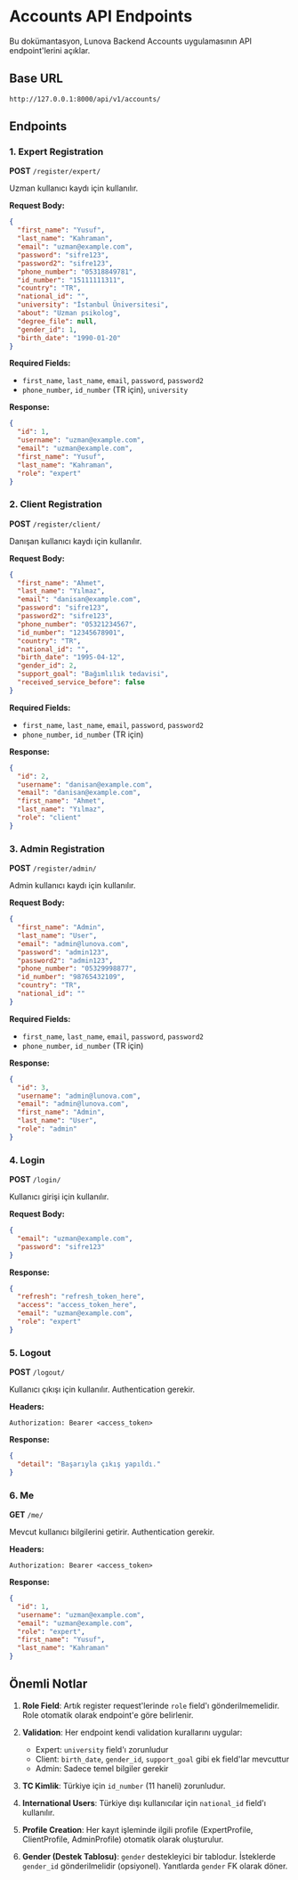 # Accounts API Endpoints

Bu dokümantasyon, Lunova Backend Accounts uygulamasının API endpoint'lerini açıklar.

## Base URL
```
http://127.0.0.1:8000/api/v1/accounts/
```

## Endpoints

### 1. Expert Registration
**POST** `/register/expert/`

Uzman kullanıcı kaydı için kullanılır.

**Request Body:**
```json
{
  "first_name": "Yusuf",
  "last_name": "Kahraman",
  "email": "uzman@example.com",
  "password": "sifre123",
  "password2": "sifre123",
  "phone_number": "05318849781",
  "id_number": "15111111311",
  "country": "TR",
  "national_id": "",
  "university": "İstanbul Üniversitesi",
  "about": "Uzman psikolog",
  "degree_file": null,
  "gender_id": 1,
  "birth_date": "1990-01-20"
}
```

**Required Fields:**
- `first_name`, `last_name`, `email`, `password`, `password2`
- `phone_number`, `id_number` (TR için), `university`

**Response:**
```json
{
  "id": 1,
  "username": "uzman@example.com",
  "email": "uzman@example.com",
  "first_name": "Yusuf",
  "last_name": "Kahraman",
  "role": "expert"
}
```

### 2. Client Registration
**POST** `/register/client/`

Danışan kullanıcı kaydı için kullanılır.

**Request Body:**
```json
{
  "first_name": "Ahmet",
  "last_name": "Yılmaz",
  "email": "danisan@example.com",
  "password": "sifre123",
  "password2": "sifre123",
  "phone_number": "05321234567",
  "id_number": "12345678901",
  "country": "TR",
  "national_id": "",
  "birth_date": "1995-04-12",
  "gender_id": 2,
  "support_goal": "Bağımlılık tedavisi",
  "received_service_before": false
}
```

**Required Fields:**
- `first_name`, `last_name`, `email`, `password`, `password2`
- `phone_number`, `id_number` (TR için)

**Response:**
```json
{
  "id": 2,
  "username": "danisan@example.com",
  "email": "danisan@example.com",
  "first_name": "Ahmet",
  "last_name": "Yılmaz",
  "role": "client"
}
```

### 3. Admin Registration
**POST** `/register/admin/`

Admin kullanıcı kaydı için kullanılır.

**Request Body:**
```json
{
  "first_name": "Admin",
  "last_name": "User",
  "email": "admin@lunova.com",
  "password": "admin123",
  "password2": "admin123",
  "phone_number": "05329998877",
  "id_number": "98765432109",
  "country": "TR",
  "national_id": ""
}
```

**Required Fields:**
- `first_name`, `last_name`, `email`, `password`, `password2`
- `phone_number`, `id_number` (TR için)

**Response:**
```json
{
  "id": 3,
  "username": "admin@lunova.com",
  "email": "admin@lunova.com",
  "first_name": "Admin",
  "last_name": "User",
  "role": "admin"
}
```

### 4. Login
**POST** `/login/`

Kullanıcı girişi için kullanılır.

**Request Body:**
```json
{
  "email": "uzman@example.com",
  "password": "sifre123"
}
```

**Response:**
```json
{
  "refresh": "refresh_token_here",
  "access": "access_token_here",
  "email": "uzman@example.com",
  "role": "expert"
}
```

### 5. Logout
**POST** `/logout/`

Kullanıcı çıkışı için kullanılır. Authentication gerekir.

**Headers:**
```
Authorization: Bearer <access_token>
```

**Response:**
```json
{
  "detail": "Başarıyla çıkış yapıldı."
}
```

### 6. Me
**GET** `/me/`

Mevcut kullanıcı bilgilerini getirir. Authentication gerekir.

**Headers:**
```
Authorization: Bearer <access_token>
```

**Response:**
```json
{
  "id": 1,
  "username": "uzman@example.com",
  "email": "uzman@example.com",
  "role": "expert",
  "first_name": "Yusuf",
  "last_name": "Kahraman"
}
```

## Önemli Notlar

1. **Role Field**: Artık register request'lerinde `role` field'ı gönderilmemelidir. Role otomatik olarak endpoint'e göre belirlenir.

2. **Validation**: Her endpoint kendi validation kurallarını uygular:
   - Expert: `university` field'ı zorunludur
   - Client: `birth_date`, `gender_id`, `support_goal` gibi ek field'lar mevcuttur
   - Admin: Sadece temel bilgiler gerekir

3. **TC Kimlik**: Türkiye için `id_number` (11 haneli) zorunludur.

4. **International Users**: Türkiye dışı kullanıcılar için `national_id` field'ı kullanılır.

5. **Profile Creation**: Her kayıt işleminde ilgili profile (ExpertProfile, ClientProfile, AdminProfile) otomatik olarak oluşturulur.

6. **Gender (Destek Tablosu)**: `gender` destekleyici bir tablodur. İsteklerde `gender_id` gönderilmelidir (opsiyonel). Yanıtlarda `gender` FK olarak döner.
